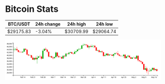 # Bitcoin Stats

BTC/USDT|24h change|24h high|24h low|
|---|---|---|---|
|$29175.83|-3.04%|$30709.99|$29064.74|

<img src="./chart.svg">
